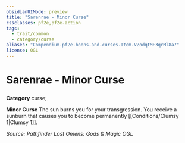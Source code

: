 ```yaml
---
obsidianUIMode: preview
title: "Sarenrae - Minor Curse"
cssclasses: pf2e,pf2e-action
tags:
  - trait/common
  - category/curse
aliases: "Compendium.pf2e.boons-and-curses.Item.VZodqtMF3qrMl8a7"
license: OGL
---
```

# Sarenrae - Minor Curse

### 

**Category** curse; 




**Minor Curse** The sun burns you for your transgression. You receive a sunburn that causes you to become permanently [[Conditions/Clumsy 1|Clumsy 1]].

*Source: Pathfinder Lost Omens: Gods & Magic*
*OGL*
